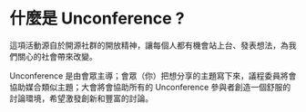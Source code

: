 # 什麼是 Unconference ?

這項活動源自於開源社群的開放精神，讓每個人都有機會站上台、發表想法，為我們關心的社會帶來改變。

Unconference 是由會眾主導；會眾（你）把想分享的主題寫下來，議程委員將會協助媒合類似主題；大會將會協助所有的 Unconference 參與者創造一個舒服的討論環境，希望激發創新和豐富的討論。

